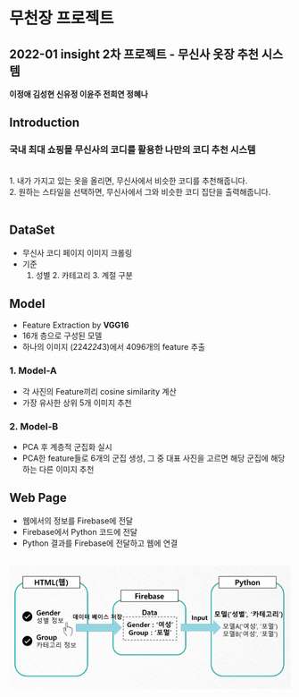 # __무천장 프로젝트__

## 2022-01 insight 2차 프로젝트 - 무신사 옷장 추천 시스템
**이정애 김성현 신유정 이윤주 전희연 정혜나**

## Introduction
### 국내 최대 쇼핑몰 무신사의 코디를 활용한 나만의 코디 추천 시스템
<br>
1. 내가 가지고 있는 옷을 올리면, 무신사에서 비슷한 코디를 추천해줍니다. <br>
2. 원하는 스타일을 선택하면, 무신사에서 그와 비슷한 코디 집단을 출력해줍니다. <br><br>

## DataSet
- 무신사 코디 페이지 이미지 크롤링
- 기준 
  1. 성별 2. 카테고리 3. 계절 구분
  
## Model
- Feature Extraction by **VGG16**
- 16개 층으로 구성된 모델
- 하나의 이미지 (224*224*3)에서 4096개의 feature 추출

### 1. Model-A
- 각 사진의 Feature끼리 cosine similarity 계산
- 가장 유사한 상위 5개 이미지 추천 

### 2. Model-B
- PCA 후 계층적 군집화 실시
- PCA한 feature들로 6개의 군집 생성, 그 중 대표 사진을 고르면 해당 군집에 해당하는 다른 이미지 추천

## Web Page
- 웹에서의 정보를 Firebase에 전달
- Firebase에서 Python 코드에 전달
- Python 결과를 Firebase에 전달하고 웹에 연결 
<br>
<img src="/img/web1.png">
